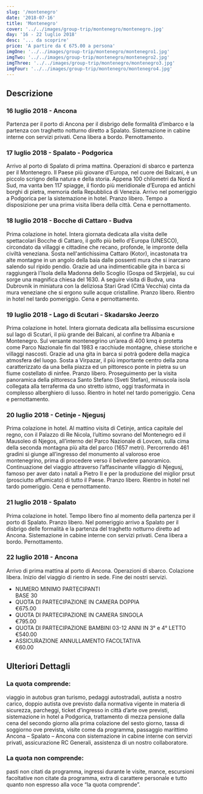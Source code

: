 ```yaml
---
slug: '/montenegro'
date: '2018-07-16'
title: 'Montenegro'
cover: '../../images/group-trip/montenegro/montenegro.jpg'
day: '16 - 22 luglio 2018'
desc: '... da scoprire'
price: 'A partire da € 675.00 a persona'
imgOne: '../../images/group-trip/montenegro/montenegro1.jpg'
imgTwo: '../../images/group-trip/montenegro/montenegro2.jpg'
imgThree: '../../images/group-trip/montenegro/montenegro3.jpg'
imgFour: '../../images/group-trip/montenegro/montenegro4.jpg'
---
```


<div class="copy">

## Descrizione

### 16 luglio 2018 - Ancona

Partenza per il porto di Ancona per il disbrigo delle formalità d’imbarco e la partenza con traghetto notturno diretto a Spalato. Sistemazione in cabine interne con servizi privati. Cena libera a bordo. Pernottamento.

### 17 luglio 2018 - Spalato - Podgorica

Arrivo al porto di Spalato di prima mattina. Operazioni di sbarco e partenza per il Montenegro. Il Paese più giovane d’Europa, nel cuore dei Balcani, è un piccolo scrigno della natura e della storia. Appena 100 chilometri da Nord a Sud, ma vanta ben 117 spiagge, il fiordo più meridionale d’Europa ed antichi borghi di pietra, memoria della Repubblica di Venezia. Arrivo nel pomeriggio a Podgorica per la sistemazione in hotel. Pranzo libero. Tempo a disposizione per una prima visita libera della città. Cena e pernottamento.

### 18 luglio 2018 - Bocche di Cattaro - Budva

Prima colazione in hotel. Intera giornata dedicata alla visita delle spettacolari Bocche di Cattaro, il golfo più bello d'Europa (UNESCO), circondato da villaggi e cittadine che recano, profonde, le impronte della civiltà veneziana. Sosta nell'antichissima Cattaro (Kotor), incastonata tra alte montagne in un angolo della baia dalle possenti mura che si inarcano salendo sul ripido pendio. Grazie ad una indimenticabile gita in barca si raggiungerà l'Isola della Madonna dello Scoglio (Gospa od Skrpjela), su cui sorge una magnifica chiesa del 1630. A seguire visita di Budva, una Dubrovnik in miniatura con la deliziosa Stari Grad (Città Vecchia) cinta da mura veneziane che si ergono sulle acque cristalline. Pranzo libero. Rientro in hotel nel tardo pomeriggio. Cena e pernottamento.

### 19 luglio 2018 - Lago di Scutari - Skadarsko Jeerzo

Prima colazione in hotel. Intera giornata dedicata alla bellissima escursione sul lago di Scutari, il più grande dei Balcani, al confine tra Albania e Montenegro. Sul versante montenegrino un’area di 400 kmq è protetta come Parco Nazionale fin dal 1983 e racchiude montagne, chiese storiche e villaggi nascosti. Grazie ad una gita in barca si potrà godere della magica atmosfera del luogo. Sosta a Virpazar, il più importante centro della zona caratterizzato da una bella piazza ed un pittoresco ponte in pietra su un fiume costellato di ninfee. Pranzo libero. Proseguimento per la visita panoramica della pittoresca Santo Stefano (Sveti Stefan), minuscola isola collegata alla terraferma da uno stretto istmo, oggi trasformata in complesso alberghiero di lusso. Rientro in hotel nel tardo pomeriggio. Cena e pernottamento.

### 20 luglio 2018 - Cetinje - Njegusj

Prima colazione in hotel. Al mattino visita di Cetinje, antica capitale del regno, con il Palazzo di Re Nicola, l’ultimo sovrano del Montenegro ed il Mausoleo di Njegos, all’interno del Parco Nazionale di Lovcen, sulla cima della seconda montagna più alta del parco (1657 metri). Percorrendo 461 gradini si giunge all’ingresso del monumento al valoroso eroe montenegrino, prima di procedere verso il belvedere panoramico. Continuazione del viaggio attraverso l’affascinante villaggio di Njegusj, famoso per aver dato i natali a Pietro II e per la produzione del miglior prsut (prosciutto affumicato) di tutto il Paese. Pranzo libero. Rientro in hotel nel tardo pomeriggio. Cena e pernottamento.

### 21 luglio 2018 - Spalato

Prima colazione in hotel. Tempo libero fino al momento della partenza per il porto di Spalato. Pranzo libero. Nel pomeriggio arrivo a Spalato per il disbrigo delle formalità e la partenza del traghetto notturno diretto ad Ancona. Sistemazione in cabine interne con servizi privati. Cena libera a bordo. Pernottamento.

### 22 luglio 2018 - Ancona

Arrivo di prima mattina al porto di Ancona. Operazioni di sbarco. Colazione libera. Inizio del viaggio di rientro in sede. Fine dei nostri servizi.

<div class="quota">

- <div class="left"> <span> NUMERO MINIMO PARTECIPANTI </span> </div> <div class="right"> <span> BASE 30 </span> </div>
- <div class="left"> <span> QUOTA DI PARTECIPAZIONE IN CAMERA DOPPIA </span> </div> <div class="right"> <span> €675.00 </span> </div>
- <div class="left"> <span> QUOTA DI PARTECIPAZIONE IN CAMERA SINGOLA </span> </div> <div class="right"> <span> €795.00 </span> </div>
- <div class="left"> <span> QUOTA DI PARTECIPAZIONE BAMBINI 03-12 ANNI IN 3° e 4° LETTO </span> </div> <div class="right"> <span> €540.00 </span> </div>
- <div class="left"> <span> ASSICURAZIONE ANNULLAMENTO FACOLTATIVA </span> </div> <div class="right"> <span> €60.00 </span> </div>

</div>

## Ulteriori Dettagli

### La quota comprende:

viaggio in autobus gran turismo, pedaggi autostradali, autista a nostro carico, doppio autista ove previsto dalla normativa vigente in materia di sicurezza, parcheggi, ticket d’ingresso in città d’arte ove previsti, sistemazione in hotel a Podgorica, trattamento di mezza pensione dalla cena del secondo giorno alla prima colazione del sesto giorno, tassa di soggiorno ove prevista, visite come da programma, passaggio marittimo Ancona – Spalato – Ancona con sistemazione in cabine interne con servizi privati, assicurazione RC Generali, assistenza di un nostro collaboratore.

### La quota non comprende:

pasti non citati da programma, ingressi durante le visite, mance, escursioni facoltative non citate da programma, extra di carattere personale e tutto quanto non espresso alla voce “la quota comprende”.

</div>

